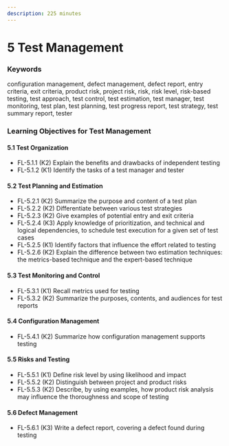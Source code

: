 ```yaml
---
description: 225 minutes
---
```


# 5 Test Management

### Keywords 

configuration management, defect management, defect report, entry criteria, exit criteria, product risk, project risk, risk, risk level, risk-based testing, test approach, test control, test estimation, test manager, test monitoring, test plan, test planning, test progress report, test strategy, test summary report, tester 

### Learning Objectives for Test Management 

#### 5.1 Test Organization 

* FL-5.1.1 \(K2\) Explain the benefits and drawbacks of independent testing 
* FL-5.1.2 \(K1\) Identify the tasks of a test manager and tester 

#### 5.2 Test Planning and Estimation 

* FL-5.2.1 \(K2\) Summarize the purpose and content of a test plan 
* FL-5.2.2 \(K2\) Differentiate between various test strategies 
* FL-5.2.3 \(K2\) Give examples of potential entry and exit criteria 
* FL-5.2.4 \(K3\) Apply knowledge of prioritization, and technical and logical dependencies, to schedule test execution for a given set of test cases 
* FL-5.2.5 \(K1\) Identify factors that influence the effort related to testing 
* FL-5.2.6 \(K2\) Explain the difference between two estimation techniques: the metrics-based technique and the expert-based technique 

#### 5.3 Test Monitoring and Control 

* FL-5.3.1 \(K1\) Recall metrics used for testing 
* FL-5.3.2 \(K2\) Summarize the purposes, contents, and audiences for test reports 

#### 5.4 Configuration Management 

* FL-5.4.1 \(K2\) Summarize how configuration management supports testing 

#### 5.5 Risks and Testing 

* FL-5.5.1 \(K1\) Define risk level by using likelihood and impact 
* FL-5.5.2 \(K2\) Distinguish between project and product risks 
* FL-5.5.3 \(K2\) Describe, by using examples, how product risk analysis may influence the thoroughness and scope of testing 

#### 5.6 Defect Management 

* FL-5.6.1 \(K3\) Write a defect report, covering a defect found during testing

